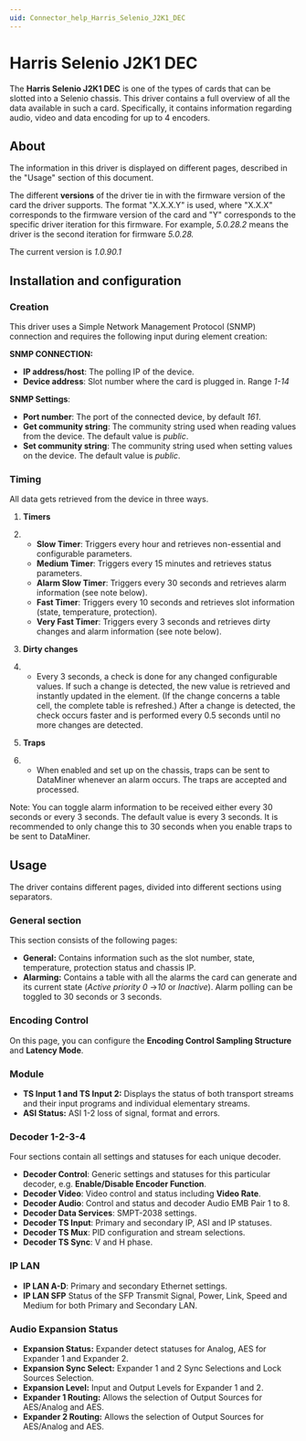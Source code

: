 ```yaml
---
uid: Connector_help_Harris_Selenio_J2K1_DEC
---
```


# Harris Selenio J2K1 DEC

The **Harris Selenio J2K1 DEC** is one of the types of cards that can be slotted into a Selenio chassis. This driver contains a full overview of all the data available in such a card. Specifically, it contains information regarding audio, video and data encoding for up to 4 encoders.

## About

The information in this driver is displayed on different pages, described in the "Usage" section of this document.

The different **versions** of the driver tie in with the firmware version of the card the driver supports. The format "X.X.X.Y" is used, where "X.X.X" corresponds to the firmware version of the card and "Y" corresponds to the specific driver iteration for this firmware. For example, *5.0.28.2* means the driver is the second iteration for firmware *5.0.28.*

The current version is *1.0.90.1*

## Installation and configuration

### Creation

This driver uses a Simple Network Management Protocol (SNMP) connection and requires the following input during element creation:

**SNMP CONNECTION:**

- **IP address/host**: The polling IP of the device.
- **Device address**: Slot number where the card is plugged in. Range *1-14*

**SNMP Settings**:

- **Port number**: The port of the connected device, by default *161*.
- **Get community string**: The community string used when reading values from the device. The default value is *public*.
- **Set community string**: The community string used when setting values on the device. The default value is *public*.

### Timing

All data gets retrieved from the device in three ways.

1.  **Timers**

2.  - **Slow Timer**: Triggers every hour and retrieves non-essential and configurable parameters.
    - **Medium Timer**: Triggers every 15 minutes and retrieves status parameters.
    - **Alarm Slow Timer**: Triggers every 30 seconds and retrieves alarm information (see note below).
    - **Fast Timer**: Triggers every 10 seconds and retrieves slot information (state, temperature, protection).
    - **Very Fast Timer**: Triggers every 3 seconds and retrieves dirty changes and alarm information (see note below).

3.  **Dirty changes**

4.  - Every 3 seconds, a check is done for any changed configurable values. If such a change is detected, the new value is retrieved and instantly updated in the element. (If the change concerns a table cell, the complete table is refreshed.) After a change is detected, the check occurs faster and is performed every 0.5 seconds until no more changes are detected.

5.  **Traps**

6.  - When enabled and set up on the chassis, traps can be sent to DataMiner whenever an alarm occurs. The traps are accepted and processed.

Note: You can toggle alarm information to be received either every 30 seconds or every 3 seconds. The default value is every 3 seconds. It is recommended to only change this to 30 seconds when you enable traps to be sent to DataMiner.

## Usage

The driver contains different pages, divided into different sections using separators.

### General section

This section consists of the following pages:

- **General:** Contains information such as the slot number, state, temperature, protection status and chassis IP.
- **Alarming:** Contains a table with all the alarms the card can generate and its current state (*Active priority 0* -\>*10* or *Inactive*). Alarm polling can be toggled to 30 seconds or 3 seconds.

### Encoding Control

On this page, you can configure the **Encoding Control Sampling Structure** and **Latency Mode**.

### Module

- **TS Input 1 and TS Input 2:** Displays the status of both transport streams and their input programs and individual elementary streams.
- **ASI Status:** ASI 1-2 loss of signal, format and errors.

### Decoder 1-2-3-4

Four sections contain all settings and statuses for each unique decoder.

- **Decoder Control**: Generic settings and statuses for this particular decoder, e.g. **Enable/Disable Encoder Function**.
- **Decoder Video**: Video control and status including **Video Rate**.
- **Decoder Audio**: Control and status and decoder Audio EMB Pair 1 to 8.
- **Decoder Data Services**: SMPT-2038 settings.
- **Decoder TS Input**: Primary and secondary IP, ASI and IP statuses.
- **Decoder TS Mux**: PID configuration and stream selections.
- **Decoder TS Sync**: V and H phase.

### IP LAN

- **IP LAN A-D**: Primary and secondary Ethernet settings.
- **IP LAN SFP** Status of the SFP Transmit Signal, Power, Link, Speed and Medium for both Primary and Secondary LAN.

### Audio Expansion Status

- **Expansion Status:** Expander detect statuses for Analog, AES for Expander 1 and Expander 2.
- **Expansion Sync Select:** Expander 1 and 2 Sync Selections and Lock Sources Selection.
- **Expansion Level:** Input and Output Levels for Expander 1 and 2.
- **Expander 1 Routing:** Allows the selection of Output Sources for AES/Analog and AES.
- **Expander 2 Routing:** Allows the selection of Output Sources for AES/Analog and AES.
